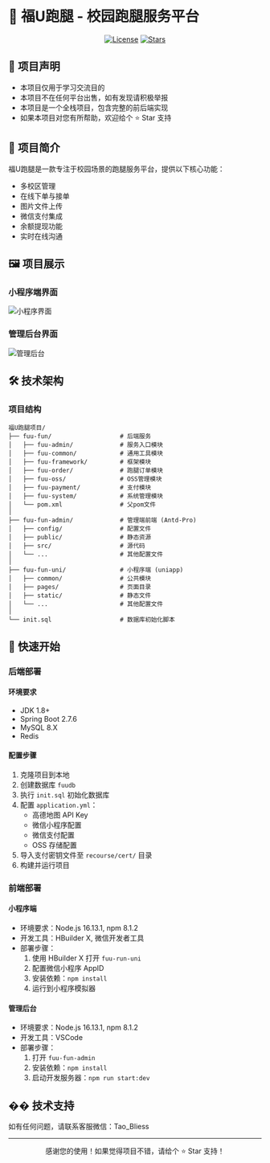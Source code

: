 # 🚀 福U跑腿 - 校园跑腿服务平台

<div align="center">

[![License](https://img.shields.io/badge/license-MIT-blue.svg)](LICENSE)
[![Stars](https://img.shields.io/github/stars/yourusername/fuu-run.svg?style=social)](https://github.com/yourusername/fuu-run/stargazers)

</div>

## 📢 项目声明

- 本项目仅用于学习交流目的
- 本项目不在任何平台出售，如有发现请积极举报
- 本项目是一个全栈项目，包含完整的前后端实现
- 如果本项目对您有所帮助，欢迎给个 ⭐ Star 支持

## 🎯 项目简介

福U跑腿是一款专注于校园场景的跑腿服务平台，提供以下核心功能：

- 多校区管理
- 在线下单与接单
- 图片文件上传
- 微信支付集成
- 余额提现功能
- 实时在线沟通

## 🖼️ 项目展示

### 小程序端界面
![小程序界面](https://gitee.com/Karrecy/fuu-run/raw/master/xcx.png)

### 管理后台界面
![管理后台](https://gitee.com/Karrecy/fuu-run/raw/master/admin.png)

## 🛠️ 技术架构

### 项目结构
```
福U跑腿项目/
├── fuu-fun/                   # 后端服务
│   ├── fuu-admin/   		   # 服务入口模块
│   ├── fuu-common/   		   # 通用工具模块
│   ├── fuu-framework/   	   # 框架模块
│   ├── fuu-order/   		   # 跑腿订单模块
│   ├── fuu-oss/   		       # OSS管理模块
│   ├── fuu-payment/   		   # 支付模块
│   ├── fuu-system/   		   # 系统管理模块
│   └── pom.xml                # 父pom文件
│
├── fuu-fun-admin/             # 管理端前端 (Antd-Pro)
│   ├── config/                # 配置文件
│   ├── public/                # 静态资源
│   ├── src/                   # 源代码
│   └── ...                    # 其他配置文件
│
├── fuu-fun-uni/               # 小程序端 (uniapp)
│   ├── common/           	   # 公共模块
│   ├── pages/                 # 页面目录
│   ├── static/                # 静态文件
│   └── ...                    # 其他配置文件
│
└── init.sql                   # 数据库初始化脚本
```

## 🚀 快速开始

### 后端部署

#### 环境要求
- JDK 1.8+
- Spring Boot 2.7.6
- MySQL 8.X
- Redis

#### 配置步骤
1. 克隆项目到本地
2. 创建数据库 `fuudb`
3. 执行 `init.sql` 初始化数据库
4. 配置 `application.yml`：
   - 高德地图 API Key
   - 微信小程序配置
   - 微信支付配置
   - OSS 存储配置
5. 导入支付密钥文件至 `recourse/cert/` 目录
6. 构建并运行项目

### 前端部署

#### 小程序端
- 环境要求：Node.js 16.13.1, npm 8.1.2
- 开发工具：HBuilder X, 微信开发者工具
- 部署步骤：
  1. 使用 HBuilder X 打开 `fuu-run-uni`
  2. 配置微信小程序 AppID
  3. 安装依赖：`npm install`
  4. 运行到小程序模拟器

#### 管理后台
- 环境要求：Node.js 16.13.1, npm 8.1.2
- 开发工具：VSCode
- 部署步骤：
  1. 打开 `fuu-fun-admin`
  2. 安装依赖：`npm install`
  3. 启动开发服务器：`npm run start:dev`

## �� 技术支持

如有任何问题，请联系客服微信：Tao_Bliess

---

<div align="center">
感谢您的使用！如果觉得项目不错，请给个 ⭐ Star 支持！
</div>
